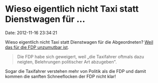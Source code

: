 Wieso eigentlich nicht Taxi statt Dienstwagen für \...
======================================================

Date: 2012-11-16 23:34:21

Wieso eigentlich nicht Taxi statt Dienstwagen für die Abgeordneten?
[Weil das für die FDP unzumutbar
ist](https://twitter.com/Georg_Heil/status/268958123396571136/photo/1).

> Die FDP habe sich geweigert, weil „die Taxifahrer oftmals dazu
> neigten, Belehrungen politischer Art abzugeben".

Sogar die Taxifahrer verstehen mehr von Politik als die FDP und damit
kommen die sanften Schneeflocken der FDP nicht klar!
